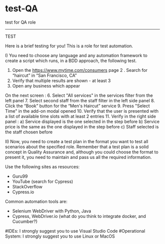 # test-QA
test for QA role

-----------------------------------------
TEST

Here is a brief testing for you! This is a role for test automation.

I) You need to choose any language and any automation framework to create a script which runs, in a BDD approach, the following test.

1. Open the https://www.mytime.com/consumers page
2 . Search for “haircut” in “San Francisco, CA”
3. Verify that multiple results are shown - at least 3
4. Open any business which appear

On the next screen :
6. Select "All services" in the services filter from the left panel
7. Select second staff from the staff filter in the left side panel
8. Click the “Book” button for the “Men's Haircut” service
9. Press "Select Time" in the add-on modal opened
10. Verify that the user is presented with a list of available time slots with at least 2 entries
11. Verify in the right side panel :
a) Service displayed is the one selected in the step before
b) Service price is the same as the one displayed in the step before
c) Staff selected is the staff chosen before


II) Now, you need to create a test plan in the format you want to test all scenarios about the specified role. Remember that a test plan is a solid concept in Quality Assurance and, although you could choose the format to present it, you need to maintain and pass us all the required information.

Use the following sites as resources:
- Guru99
- YouTube (search for Cypress)
- StackOverflow
- Cypress.io

Common automation tools are:
- Selenium WebDriver with Python, Java
- Cypress, WebDriver.io (what do you think to integrate docker, and Cucumber?)

#IDEs: I strongly suggest you to use Visual Studio Code
#Operational System: I strongly suggest you to use Linux or MacOS
